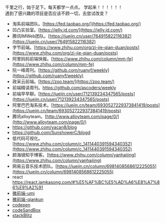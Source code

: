 千里之行，始于足下。每天都学一点点。
学起来！！！！！！  
遇到了感兴趣的项目是否应该不顾一切，去尝试改变？

- 淘系前端团队。[https://fed.taobao.org/](https://fed.taobao.org/)
- 凹凸实验室。[https://jelly.jd.com/](https://jelly.jd.com/)
- 腾讯IMWeb团队。[https://juejin.cn/user/764915822116382](https://juejin.cn/user/764915822116382)
- 字节前端。[https://www.zhihu.com/org/zi-jie-qian-duan/posts](https://www.zhihu.com/org/zi-jie-qian-duan/posts)
- 阿里妈妈前端快报。[https://www.zhihu.com/column/mm-fe](https://www.zhihu.com/column/mm-fe)
- 阮一峰周刊。[https://github.com/ruanyf/weekly](https://github.com/ruanyf/weekly)
- 政采云前端。[https://zoo.team/](https://zoo.team/)
- 前端精读周刊。https://github.com/ascoders/weekly
- 前端早早聊。[https://juejin.cn/user/712139234347565/posts](https://juejin.cn/user/712139234347565/posts)
- 阿里巴巴淘系技术。[https://juejin.cn/team/6930527229373841419/posts](https://juejin.cn/team/6930527229373841419/posts)
- 腾讯alloyteam。[http://www.alloyteam.com/page/0/](http://www.alloyteam.com/page/0/)
- https://github.com/yacan8/blog
- https://github.com/SunshowerC/blogd
- 低代码可视化。[https://www.zhihu.com/column/c_1411440391594340352](https://www.zhihu.com/column/c_1411440391594340352)
- 颜海镜知乎博客。[https://www.zhihu.com/column/yanhaijing](https://www.zhihu.com/column/yanhaijing)
- 网易云音乐技术团队。[https://juejin.cn/column/6981408568612225055](https://juejin.cn/column/6981408568612225055)
- react https://react.iamkasong.com/#%E5%AF%BC%E5%AD%A6%E8%A7%86%E9%A2%91
- [微前端-umi](https://umijs.org/)
- [微前端-qiankun](https://qiankun.umijs.org/zh/guide)
- [codepen](https://codepen.io/)
- [codeSandBox](https://codesandbox.io/)
- [stackBlitz](https://stackblitz.com/)
